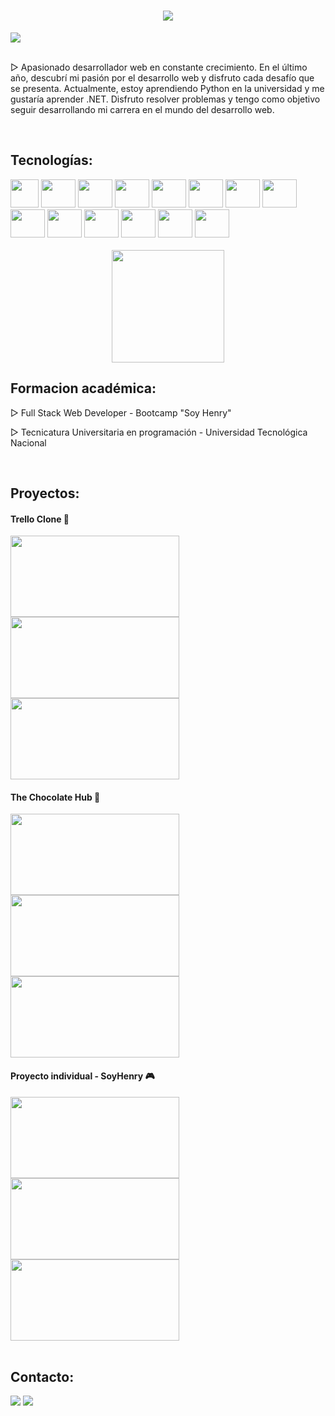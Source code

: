 <h1 align="center"><a href="https://github.com/DenverCoder1/readme-typing-svg"><img src="https://readme-typing-svg.herokuapp.com?center=true&vCenter=true&lines=Bienvenidos+a+mi+GitHub+👋;&font=Fira%20Code&center=true&width=440&height=45&size=22"></a></h1>

<div>
  <img src="https://res.cloudinary.com/djdqwkavb/image/upload/v1694403303/bannergit_hnz1k9.jpg">
</div>

<br>

<p>
▷ Apasionado desarrollador web en constante crecimiento. En el último año, descubrí mi pasión por el desarrollo web y disfruto cada desafío que se presenta. Actualmente, estoy aprendiendo Python en la universidad y me gustaría aprender .NET. Disfruto resolver problemas y tengo como objetivo seguir desarrollando mi carrera en el mundo del desarrollo web. 
</p>

<br>

## Tecnologías:
<div style="display: inline-block">
  <img height="45px" width="45px" src="https://cdn.jsdelivr.net/gh/devicons/devicon/icons/javascript/javascript-plain.svg" />
  <img height="45px" width="55px" src="https://cdn.jsdelivr.net/gh/devicons/devicon/icons/typescript/typescript-plain.svg" />
  <img height="45px" width="55px" src="https://cdn.jsdelivr.net/gh/devicons/devicon/icons/react/react-original-wordmark.svg" />
  <img height="45px" width="55px" src="https://cdn.jsdelivr.net/gh/devicons/devicon/icons/redux/redux-original.svg" />
  <img height="45px" width="55px" src="https://cdn.jsdelivr.net/gh/devicons/devicon/icons/nodejs/nodejs-original-wordmark.svg"  />
  <img height="45px" width="55px" src="https://cdn.jsdelivr.net/gh/devicons/devicon/icons/html5/html5-original-wordmark.svg" />
  <img height="45px" width="55px" src="https://cdn.jsdelivr.net/gh/devicons/devicon/icons/css3/css3-original-wordmark.svg" />
  <img height="45px" width="55px" src="https://cdn.jsdelivr.net/gh/devicons/devicon/icons/express/express-original.svg" />
  <img height="45px" width="55px" src="https://cdn.jsdelivr.net/gh/devicons/devicon/icons/sequelize/sequelize-original.svg" />
  <img height="45px" width="55px" src="https://cdn.jsdelivr.net/gh/devicons/devicon/icons/postgresql/postgresql-original-wordmark.svg" />
  <img height="45px" width="55px" src="https://cdn.jsdelivr.net/gh/devicons/devicon/icons/mongodb/mongodb-original.svg" />
  <img height="45px" width="55px" src="https://cdn.jsdelivr.net/gh/devicons/devicon/icons/angularjs/angularjs-plain.svg" />
  <img height="45px" width="55px" src="https://cdn.jsdelivr.net/gh/devicons/devicon/icons/bootstrap/bootstrap-original.svg" />
  <img height="45px" width="55px" src="https://cdn.jsdelivr.net/gh/devicons/devicon/icons/mysql/mysql-original-wordmark.svg" />
  <div align="center"> 
    <br>
  <img height="180em" src="https://github-readme-stats.vercel.app/api/top-langs/?username=marianoitorres&layout=compact&langs_count=16&theme=dark">

</div>

</div>

<br>

## Formacion académica:

<p>▷ Full Stack Web Developer - Bootcamp "Soy Henry" </p>
<p>▷ Tecnicatura Universitaria en programación - Universidad Tecnológica Nacional </p>

<br>

## Proyectos:
<div>
   <div>
    <h4>Trello Clone 📖</h4>
    <img height="130px" width="270px" src="https://res.cloudinary.com/djdqwkavb/image/upload/v1693277282/1_udblnq.png">
    <img height="130px" width="270px" src="https://res.cloudinary.com/djdqwkavb/image/upload/v1693277314/5_xphu4q.png">
    <img height="130px" width="270px" src="https://media.giphy.com/media/v1.Y2lkPTc5MGI3NjExNTE5YjdxbTY3dXp1OTFiajVlOWl2OTlyejYwMWZmOGc4NXI2czhxaCZlcD12MV9pbnRlcm5hbF9naWZfYnlfaWQmY3Q9Zw/xD2LpyyJBLisrFlYnx/giphy.gif">
  </div>
  <div>
    <h4>The Chocolate Hub 🍫</h4>
    <img height="130px" width="270px" src="https://res.cloudinary.com/djdqwkavb/image/upload/v1683403463/pf1_hr3c8r.jpg">
    <img height="130px" width="270px" src="https://res.cloudinary.com/djdqwkavb/image/upload/v1683403464/pf2_zzlfru.jpg">
    <img height="130px" width="270px" src="https://media.giphy.com/media/v1.Y2lkPTc5MGI3NjExOXQyZHo3ZWlqMW1wcG9wYnZ6d3VqbHpjb3h1bGc5enBseHVjNW9zNCZlcD12MV9pbnRlcm5hbF9naWZfYnlfaWQmY3Q9Zw/wDPoUyW9a1y6fzFI7R/giphy.gif">
  </div>
  <div>
    <h4>Proyecto individual - SoyHenry 🎮</h4>
    <img height="130px" width="270px" src="https://res.cloudinary.com/djdqwkavb/image/upload/v1684008036/Captura_ktt5bg.png">
    <img height="130px" width="270px" src="https://res.cloudinary.com/djdqwkavb/image/upload/v1683403451/pi_dh1mga.jpg">
    <img height="130px" width="270px" src="https://media.giphy.com/media/v1.Y2lkPTc5MGI3NjExNDhlYThsd2g1Mnd0aWI2cnh3bnAzNTZwZmJqYXczeWhuM2I4MWdrbyZlcD12MV9pbnRlcm5hbF9naWZfYnlfaWQmY3Q9Zw/18uVlBBk1oxDUqFhGl/giphy.gif">
  </div>
</div>


<br>


## Contacto:
<div>
  <a href="mailto:marianxtorres@gmail.com" target="_blank"><img src="https://img.shields.io/badge/Gmail-D14836?style=for-the-badge&logo=gmail&logoColor=white" target="_blank"></a>
  <a href="https://www.linkedin.com/in/mariano-torres-1b717b236/" target="blank"><img src="https://img.shields.io/badge/LinkedIn-0077B5?style=for-the-badge&logo=linkedin&logoColor=white" target="blank"></a>  
</div>


